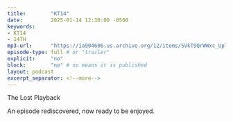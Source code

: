 ```yaml
---
title:        "KT14"
date:         2025-01-14 12:30:00 -0500
keywords:
- KT14
- 14TH
mp3-url:      "https://ia904606.us.archive.org/12/items/SVkT9QrWWxc_Upload/SVkT9QrWWxc.mp3"
episode-type: full # or "trailer"
explicit:     "no"
block:        "no" # no means it is published
layout: podcast
excerpt_separator: <!--more-->
---
```

<!--more-->

The Lost Playback

An episode rediscovered, now ready to be enjoyed.
